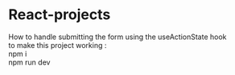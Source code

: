 # React-projects
How to handle submitting the form using the useActionState hook 
<br>
to make this project working :
<br>
npm i
<br>
npm run dev

